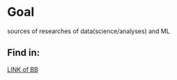 # Goal
sources of researches of data(science/analyses) and ML 
## Find in:
[LINK of BB](https://catonmat.net/busy-beaver)
